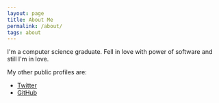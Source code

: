 ```yaml
---
layout: page
title: About Me
permalink: /about/
tags: about
---
```


I'm a computer science graduate. Fell in love with power of software and still I'm in love.

My other public profiles are:

* [Twitter](https://twitter.com/uberbinge)
* [GitHub](http://github.com/uberbinge)
